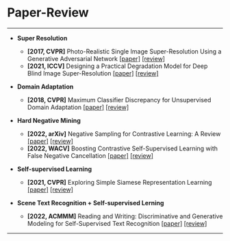 # Paper-Review
---

- **Super Resolution**
    - **[2017, CVPR]** Photo-Realistic Single Image Super-Resolution Using a Generative Adversarial Network [[paper]](https://openaccess.thecvf.com/content_cvpr_2017/papers/Ledig_Photo-Realistic_Single_Image_CVPR_2017_paper.pdf) [[review]](https://github.com/junginkim23/Paper-Review/blob/master/SungsuKim/Review/%5B2017%5D%20Photo-Realistic%20Single%20Image%20Super-Resolution%20Using%20a%20Generative%20Adversarial%20Network.pdf)
    - **[2021, ICCV]** Designing a Practical Degradation Model for Deep Blind Image Super-Resolution [[paper]](https://openaccess.thecvf.com/content/ICCV2021/papers/Zhang_Designing_a_Practical_Degradation_Model_for_Deep_Blind_Image_Super-Resolution_ICCV_2021_paper.pdf) [[review]](https://github.com/junginkim23/Paper-Review/blob/master/SungsuKim/Review/%5B2021%5D%20Designing%20a%20Practical%20Degradation%20Model%20for%20Deep%20Blind%20Image%20Super-Resolution.pdf)

- **Domain Adaptation**
    - **[2018, CVPR]** Maximum Classifier Discrepancy for Unsupervised Domain Adaptation [[paper]](https://openaccess.thecvf.com/content_cvpr_2018/papers/Saito_Maximum_Classifier_Discrepancy_CVPR_2018_paper.pdf) [[review]](https://github.com/junginkim23/Paper-Review/blob/master/SungsuKim/Review/%5B2018%5D%20Maximum%20Classifier%20Discrepancy%20for%20Unsupervised%20Domain%20Adaptation.pdf)

- **Hard Negative Mining**
    - **[2022, arXiv]** Negative Sampling for Contrastive Learning: A Review [[paper]](https://arxiv.org/pdf/2206.00212.pdf) [[review]](https://github.com/junginkim23/Paper-Review/blob/master/SungsuKim/Review/%5B2022%5D%20Negative%20Sampling%20for%20Contrastive%20Representation%20Learning-%20A%20Review.pdf)
    - **[2022, WACV]** Boosting Contrastive Self-Supervised Learning with False Negative Cancellation [[paper]](https://openaccess.thecvf.com/content/WACV2022/papers/Huynh_Boosting_Contrastive_Self-Supervised_Learning_With_False_Negative_Cancellation_WACV_2022_paper.pdf) [[review]](https://github.com/junginkim23/Paper-Review/blob/master/SungsuKim/Review/%5B2022%5D%20Boosting%20Contrastive%20Self-Supervised%20Learning%20with%20False%20Negative%20Cancellation.pdf)

- **Self-supervised Learning**
    - **[2021, CVPR]** Exploring Simple Siamese Representation Learning [[paper]](https://openaccess.thecvf.com/content/CVPR2021/papers/Chen_Exploring_Simple_Siamese_Representation_Learning_CVPR_2021_paper.pdf) [[review]](https://github.com/junginkim23/Paper-Review/blob/master/SungsuKim/Review/%5B2021%5D%20Exploring%20Simple%20Siamese%20Representation%20Learning.pdf)

- **Scene Text Recognition + Self-supervised Lerning**
    - **[2022, ACMMM]** Reading and Writing: Discriminative and Generative Modeling for Self-Supervised Text Recognition [[paper]](https://dl.acm.org/doi/pdf/10.1145/3503161.3547784) [[review]](https://github.com/junginkim23/Paper-Review/blob/master/SungsuKim/Review/%5B2022%5D%20Reading%20and%20Writing-%20Discriminative%20and%20Generative%20Modeling%20for%20Self-Supervised%20Text%20Recognition.pdf)

---
